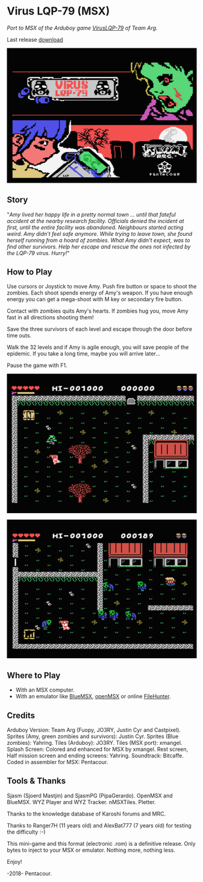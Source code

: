 # Virus LQP-79 (MSX)
*Port to MSX of the Arduboy game [VirusLQP-79](https://github.com/TEAMarg/ID-40-VIRUS-LQP-79) of Team Arg.*

Last release [download](releases/download/v1.1/lqp79.rom)

![](docs/graphics/tiles/intro_menu/intro.png?raw=true)


## Story
"*Amy lived her happy life in a pretty normal town … until that fateful accident at the nearby research facility. Officials denied the incident at first, until the entire facility was abandoned. Neighbours started acting weird. Amy didn’t feel safe anymore. While trying to leave town, she found herself running from a hoard of zombies. What Amy didn't expect, was to find other survivors. Help her escape and rescue the ones not infected by the LQP-79 virus. Hurry!*"

## How to Play
Use cursors or Joystick to move Amy. Push fire button or space to shoot the zombies. Each shoot spends energy of Amy's weapon. If you have enough energy you can get a mega-shoot with M key or secondary fire button.

Contact with zombies quits Amy's hearts. If zombies hug you, move Amy fast in all directions shooting them!

Save the three survivors of each level and escape through the door before time outs.

Walk the 32 levels and if Amy is agile enough, you will save people of the epidemic. If you take a long time, maybe you will arrive later...

Pause the game with F1.

![](docs/graphics/tiles/intro_menu/sc1.png?raw=true)

![](docs/graphics/tiles/intro_menu/sc2.png?raw=true)

## Where to Play
- With an MSX computer. 
- With an emulator like [BlueMSX](http://bluemsx.msxblue.com/download.html), [openMSX](https://openmsx.org/) or online [FileHunter](https://www.file-hunter.com/MSX/). 

## Credits
Arduboy Version: Team Arg (Fuopy, JO3RY, Justin Cyr and Castpixel).
Sprites (Amy, green zombies and survivors): Justin Cyr.
Sprites (Blue zombies): Yahring.
Tiles (Arduboy): JO3RY.
Tiles (MSX port): xmangel.
Splash Screen: Colored and enhanced for MSX by xmangel.
Rest screen, Half mission screen and ending screens: Yahring.
Soundtrack: Bitcaffe.
Coded in assembler for MSX: Pentacour.

## Tools & Thanks
Sjasm (Sjoerd Mastjin) and SjasmPG (PipaGerardo).
OpenMSX and BlueMSX.
WYZ Player and WYZ Tracker.
nMSXTiles.
Pletter.

Thanks to the knowledge database of Karoshi forums and MRC.

Thanks to Ranger7H (11 years old) and AlexBat777 (7 years old) for testing the difficulty :-)

This mini-game and this format (electronic .rom) is a definitive release. Only bytes to inject to your MSX or emulator. Nothing more, nothing less. 

Enjoy!

-2018- Pentacour.


